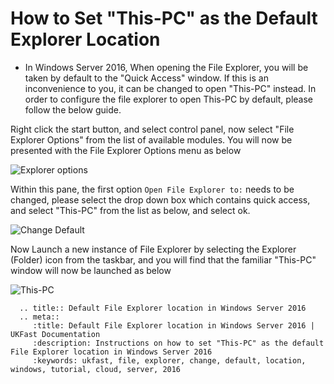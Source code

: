 # How to Set "This-PC" as the Default Explorer Location

* In Windows Server 2016, When opening the File Explorer, you will be taken by default to the "Quick Access" window.
  If this is an inconvenience to you, it can be changed to open "This-PC" instead. In order to configure the file explorer to open This-PC by default, please follow the below guide.

Right click the start button, and select control panel, now select "File Explorer Options" from the list of available modules. You will now be presented with the File Explorer Options menu as below

![Explorer options](files/explorer/fileexploreroptions.PNG)

Within this pane, the first option `Open File Explorer to:` needs to be changed, please select the drop down box which contains quick access, and select "This-PC" from the list as below, and select ok.

![Change Default](files/explorer/selectdefaultpane.PNG)

Now Launch a new instance of File Explorer by selecting the Explorer (Folder) icon from the taskbar, and you will find that the familiar "This-PC" window will now be launched as below

![This-PC](files/explorer/thispcopen.PNG)

```eval_rst
  .. title:: Default File Explorer location in Windows Server 2016
  .. meta::
     :title: Default File Explorer location in Windows Server 2016 | UKFast Documentation
     :description: Instructions on how to set "This-PC" as the default File Explorer location in Windows Server 2016
     :keywords: ukfast, file, explorer, change, default, location, windows, tutorial, cloud, server, 2016
